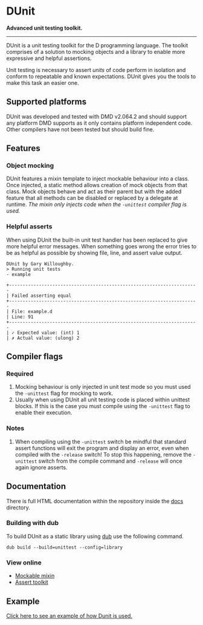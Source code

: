 # DUnit
**Advanced unit testing toolkit.**

---

DUnit is a unit testing toolkit for the D programming language. The toolkit comprises of a solution to mocking objects and a library to enable more expressive and helpful assertions.

Unit testing is necessary to assert *units* of code perform in isolation and conform to repeatable and known expectations. DUnit gives you the tools to make this task an easier one.

## Supported platforms
DUnit was developed and tested with DMD v2.064.2 and should support any platform DMD supports as it only contains platform independent code. Other compilers have not been tested but should build fine.

## Features

### Object mocking
DUnit features a mixin template to inject mockable behaviour into a class. Once injected, a static method allows creation of mock objects from that class. Mock objects behave and act as their parent but with the added feature that all methods can be disabled or replaced by a delegate at runtime. *The mixin only injects code when the `-unittest` compiler flag is used.*

### Helpful asserts
When using DUnit the built-in unit test handler has been replaced to give more helpful error messages. When something goes wrong the error tries to be as helpful as possible by showing file, line, and assert value output.

	DUnit by Gary Willoughby.
	> Running unit tests
	- example

	+----------------------------------------------------------------------
	| Failed asserting equal
	+----------------------------------------------------------------------
	| File: example.d
	| Line: 91
	+----------------------------------------------------------------------
	| ✓ Expected value: (int) 1
	| ✗ Actual value: (ulong) 2

## Compiler flags

### Required
1. Mocking behaviour is only injected in unit test mode so you must used the `-unittest` flag for mocking to work.
1. Usually when using DUnit all unit testing code is placed within unittest blocks. If this is the case you must compile using the `-unittest` flag to enable their execution.

### Notes
1. When compiling using the `-unittest` switch be mindful that standard assert functions will exit the program and display an error, even when compiled with the `-release` switch! To stop this happening, remove the `-unittest` switch from the compile command and `-release` will once again ignore asserts.

## Documentation
There is full HTML documentation within the repository inside the [docs](https://github.com/kalekold/dunit/tree/master/docs) directory.

### Building with dub
To build DUnit as a static library using [dub](https://github.com/rejectedsoftware/dub) use the following command.

	dub build --build=unittest --config=library

### View online
- [Mockable mixin](http://htmlpreview.github.io/?https://github.com/kalekold/dunit/blob/master/docs/mockable.html)
- [Assert toolkit](http://htmlpreview.github.io/?https://github.com/kalekold/dunit/blob/master/docs/toolkit.html)

## Example

[Click here to see an example of how Dunit is used.](https://github.com/kalekold/dunit/blob/master/source/example.d)
